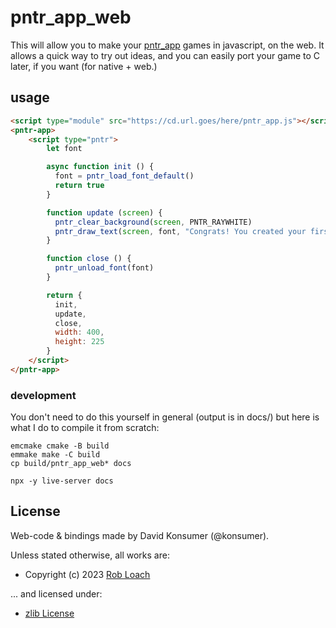 # pntr_app_web

This will allow you to make your [pntr_app](https://github.com/RobLoach/pntr_app) games in javascript, on the web. It allows a quick way to try out ideas, and you can easily port your game to C later, if you want (for native + web.)


## usage

```html
<script type="module" src="https://cd.url.goes/here/pntr_app.js"></script>
<pntr-app>
    <script type="pntr">
        let font

        async function init () {
          font = pntr_load_font_default()
          return true
        }

        function update (screen) {
          pntr_clear_background(screen, PNTR_RAYWHITE)
          pntr_draw_text(screen, font, "Congrats! You created your first pntr_app!", 35, 100, PNTR_DARKGRAY)
        }

        function close () {
          pntr_unload_font(font)
        }

        return {
          init,
          update,
          close,
          width: 400,
          height: 225
        }
    </script>
</pntr-app>
```

### development

You don't need to do this yourself in general (output is in docs/) but here is what I do to compile it from scratch:


```
emcmake cmake -B build
emmake make -C build
cp build/pntr_app_web* docs

npx -y live-server docs
```


## License

Web-code & bindings made by David Konsumer (@konsumer).

Unless stated otherwise, all works are:

- Copyright (c) 2023 [Rob Loach](https://robloach.net)

... and licensed under:

- [zlib License](LICENSE)
